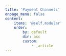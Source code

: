```yaml
---
title: 'Payment Channels'
onpage_menu: false
content:
    items: '@self.modular'
    order:
        by: default
        dir: asc
        custom:
            - _article
---
```

